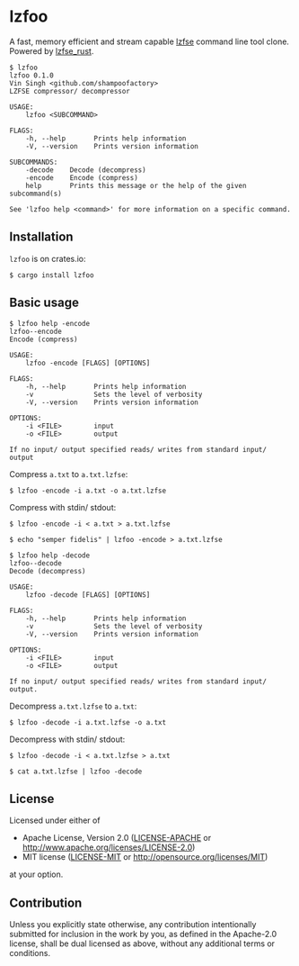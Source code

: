 # lzfoo

A fast, memory efficient and stream capable [lzfse](https://github.com/lzfse/lzfse) command line tool clone.
Powered by [lzfse_rust](https://github.com/shampoofactory/lzfse_rust).


```
$ lzfoo
lzfoo 0.1.0
Vin Singh <github.com/shampoofactory>
LZFSE compressor/ decompressor

USAGE:
    lzfoo <SUBCOMMAND>

FLAGS:
    -h, --help       Prints help information
    -V, --version    Prints version information

SUBCOMMANDS:
    -decode    Decode (decompress)
    -encode    Encode (compress)
    help       Prints this message or the help of the given subcommand(s)

See 'lzfoo help <command>' for more information on a specific command.
```

## Installation


`lzfoo` is on crates.io:

```
$ cargo install lzfoo
```

## Basic usage

```
$ lzfoo help -encode
lzfoo--encode 
Encode (compress)

USAGE:
    lzfoo -encode [FLAGS] [OPTIONS]

FLAGS:
    -h, --help       Prints help information
    -v               Sets the level of verbosity
    -V, --version    Prints version information

OPTIONS:
    -i <FILE>        input
    -o <FILE>        output

If no input/ output specified reads/ writes from standard input/ output
```

Compress `a.txt` to `a.txt.lzfse`:
```
$ lzfoo -encode -i a.txt -o a.txt.lzfse
```

Compress with stdin/ stdout:
```
$ lzfoo -encode -i < a.txt > a.txt.lzfse
```
```
$ echo "semper fidelis" | lzfoo -encode > a.txt.lzfse
```

```
$ lzfoo help -decode
lzfoo--decode 
Decode (decompress)

USAGE:
    lzfoo -decode [FLAGS] [OPTIONS]

FLAGS:
    -h, --help       Prints help information
    -v               Sets the level of verbosity
    -V, --version    Prints version information

OPTIONS:
    -i <FILE>        input
    -o <FILE>        output

If no input/ output specified reads/ writes from standard input/ output.
```

Decompress `a.txt.lzfse` to `a.txt`:
```
$ lzfoo -decode -i a.txt.lzfse -o a.txt
```

Decompress with stdin/ stdout:
```
$ lzfoo -decode -i < a.txt.lzfse > a.txt
```
```
$ cat a.txt.lzfse | lzfoo -decode
```

## License

Licensed under either of

 * Apache License, Version 2.0
   ([LICENSE-APACHE](LICENSE-APACHE) or http://www.apache.org/licenses/LICENSE-2.0)
 * MIT license
   ([LICENSE-MIT](LICENSE-MIT) or http://opensource.org/licenses/MIT)

at your option.

## Contribution

Unless you explicitly state otherwise, any contribution intentionally submitted
for inclusion in the work by you, as defined in the Apache-2.0 license, shall be
dual licensed as above, without any additional terms or conditions.